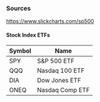 

### Sources 

https://www.slickcharts.com/sp500


#### Stock Index ETFs 

| Symbol | Name              |
|--------|-------------------|
| SPY    | S&P 500 ETF       |	   
| QQQ    | Nasdaq 100 ETF    |
| DIA    | Dow Jones ETF     |
| ONEQ   | Nasdaq Comp ETF   |